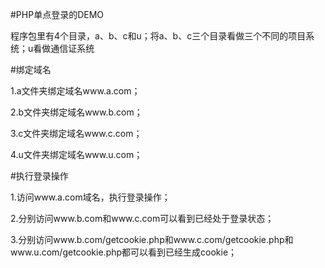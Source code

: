 #PHP单点登录的DEMO

程序包里有4个目录，a、b、c和u；将a、b、c三个目录看做三个不同的项目系统；u看做通信证系统

#绑定域名

1.a文件夹绑定域名www.a.com；

2.b文件夹绑定域名www.b.com；

3.c文件夹绑定域名www.c.com；

4.u文件夹绑定域名www.u.com；

#执行登录操作

1.访问www.a.com域名，执行登录操作；

2.分别访问www.b.com和www.c.com可以看到已经处于登录状态；

3.分别访问www.b.com/getcookie.php和www.c.com/getcookie.php和www.u.com/getcookie.php都可以看到已经生成cookie；
